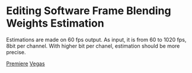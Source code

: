# Editing Software Frame Blending Weights Estimation

Estimations are made on 60 fps output. As input, it is from 60 to 1020 fps, 8bit per channel. With higher bit per chanel, estimation should be more precise.

[Premiere](./Premiere.md) 
[Vegas](./Vegas.md)